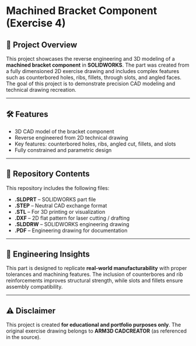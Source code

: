 

# Machined Bracket Component (Exercise 4)

## 📌 Project Overview

This project showcases the reverse engineering and 3D modeling of a **machined bracket component** in **SOLIDWORKS**. The part was created from a fully dimensioned 2D exercise drawing and includes complex features such as counterbored holes, ribs, fillets, through slots, and angled faces. The goal of this project is to demonstrate precision CAD modeling and technical drawing recreation.

---

## 🛠 Features

* 3D CAD model of the bracket component
* Reverse engineered from 2D technical drawing
* Key features: counterbored holes, ribs, angled cut, fillets, and slots
* Fully constrained and parametric design

---

## 📂 Repository Contents

This repository includes the following files:

* **.SLDPRT** – SOLIDWORKS part file
* **.STEP** – Neutral CAD exchange format
* **.STL** – For 3D printing or visualization
* **.DXF** – 2D flat pattern for laser cutting / drafting
* **.SLDDRW** – SOLIDWORKS engineering drawing
* **.PDF** – Engineering drawing for documentation

---

## 📐 Engineering Insights

This part is designed to replicate **real-world manufacturability** with proper tolerances and machining features. The inclusion of counterbores and rib reinforcements improves structural strength, while slots and fillets ensure assembly compatibility.

---

## ⚠️ Disclaimer

This project is created **for educational and portfolio purposes only**.
The original exercise drawing belongs to **ARM3D CADCREATOR** (as referenced in the source).


